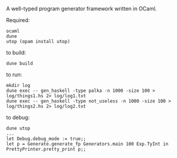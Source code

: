 
A well-typed program generator framework written in OCaml.



Required:
```
ocaml
dune
utop (opam install utop)
```


to build:
```
dune build
```


to run:
```
mkdir log
dune exec -- gen_haskell -type palka -n 1000 -size 100 > log/things1.hs 2> log/log1.txt
dune exec -- gen_haskell -type not_useless -n 1000 -size 100 > log/things2.hs 2> log/log2.txt
```


to debug:
```
dune utop
...
let Debug.debug_mode := true;;
let p = Generate.generate_fp Generators.main 100 Exp.TyInt in PrettyPrinter.pretty_print p;;
```
